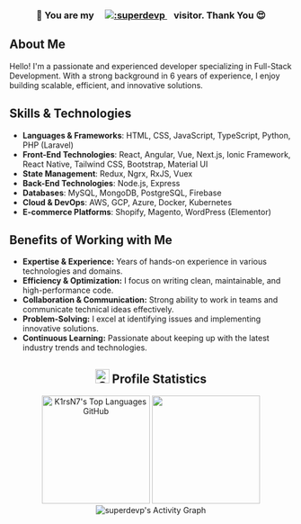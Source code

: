 <h3 align="center">
    🎉 You are my &nbsp;&nbsp;&nbsp;
    <a href="https://github.com/superdevp">
        <img src="https://count.getloli.com/@:superdevp?theme=" alt=":superdevp" />
    </a>
    &nbsp;&nbsp;&nbsp;visitor. Thank You 😍 
</h3>

## About Me
Hello! I'm a passionate and experienced developer specializing in Full-Stack Development. With a strong background in 6 years of experience, I enjoy building scalable, efficient, and innovative solutions.

## Skills & Technologies
- **Languages & Frameworks**: HTML, CSS, JavaScript, TypeScript, Python, PHP (Laravel)
- **Front-End Technologies**: React, Angular, Vue, Next.js, Ionic Framework, React Native, Tailwind CSS, Bootstrap, Material UI
- **State Management**: Redux, Ngrx, RxJS, Vuex
- **Back-End Technologies**: Node.js, Express
- **Databases**: MySQL, MongoDB, PostgreSQL, Firebase
- **Cloud & DevOps**:  AWS, GCP, Azure, Docker, Kubernetes
- **E-commerce Platforms**: Shopify, Magento, WordPress (Elementor)


## Benefits of Working with Me
- **Expertise & Experience:** Years of hands-on experience in various technologies and domains.
- **Efficiency & Optimization:** I focus on writing clean, maintainable, and high-performance code.
- **Collaboration & Communication:** Strong ability to work in teams and communicate technical ideas effectively.
- **Problem-Solving:** I excel at identifying issues and implementing innovative solutions.
- **Continuous Learning:** Passionate about keeping up with the latest industry trends and technologies.

<summary align="center"><h2> <img alt="GIF" src="./Image//statistics.gif" width="25px"> Profile Statistics </h2></summary>
    <div align="center">
        <img height="192px" alt="K1rsN7's Top Languages GitHub" src="https://github-readme-stats.vercel.app/api/top-langs/?username=superdevp&theme=gotham&title_color=66db37&color=E3E3E3&text_color=DEDEDE&hide_border=true&text_bold=true&layout=compact"weight=41% height="192px"/>
        <img height="192px" src="https://github-readme-stats.vercel.app/api?username=superdevp&theme=gotham&rank_icon=github&title_color=66db37&color=E3E3E3&text_color=DEDEDE&hide_border=true&custom_title=GitHub⠀Stats&show_icons=true"/>
  </div>
<div align="center">
  <img alt="superdevp's Activity Graph" src="https://github-readme-activity-graph.vercel.app/graph/?username=superdevp&bg_color=RRGGBBAA&title_color=00a50e&color=00a50e&line=66db37&point=DEDEDE&hide_border=true&custom_title=Contribution⠀Graph" />
</div>
